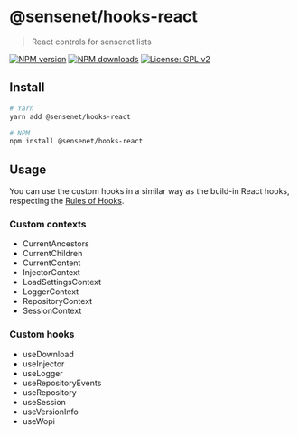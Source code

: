 # @sensenet/hooks-react

> React controls for sensenet lists

[![NPM version](https://img.shields.io/npm/v/@sensenet/hooks-react.svg?style=flat)](https://www.npmjs.com/package/@sensenet/hooks-react)
[![NPM downloads](https://img.shields.io/npm/dt/@sensenet/hooks-react.svg?style=flat)](https://www.npmjs.com/package/@sensenet/hooks-react)
[![License: GPL v2](https://img.shields.io/badge/License-GPL%20v2-blue.svg)](https://www.gnu.org/licenses/old-licenses/gpl-2.0.en.html)

## Install

```bash
# Yarn
yarn add @sensenet/hooks-react

# NPM
npm install @sensenet/hooks-react
```

## Usage

You can use the custom hooks in a similar way as the build-in React hooks, respecting the [Rules of Hooks](https://reactjs.org/docs/hooks-rules.html).

### Custom contexts

- CurrentAncestors
- CurrentChildren
- CurrentContent
- InjectorContext
- LoadSettingsContext
- LoggerContext
- RepositoryContext
- SessionContext

### Custom hooks

- useDownload
- useInjector
- useLogger
- useRepositoryEvents
- useRepository
- useSession
- useVersionInfo
- useWopi
